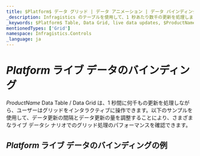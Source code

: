 ```yaml
---
title: $Platform$ データ グリッド | データ アニメーション | データ バインディング | インフラジスティックス
_description: Infragistics のテーブルを使用して、1 秒あたり数千の更新を処理します。$ProductName$ テーブルのサンプルを是非お試しください!
_keywords: $Platform$ Table, Data Grid, live data updates, $ProductName$, Infragistics, data binding, $Platform$ テーブル, データ グリッド, ライブ データの更新, データ バインディング, インフラジスティックス
mentionedTypes: ['Grid']
namespace: Infragistics.Controls
_language: ja
---
```


# $Platform$ ライブ データのバインディング

$ProductName$ Data Table / Data Grid は、1 秒間に何千もの更新を処理しながら、ユーザーはグリッドをインタラクティブに操作できます。以下のサンプルを使用して、データ更新の間隔とデータ更新の量を調整することにより、さまざまなライブ データシ ナリオでのグリッド処理のパフォーマンスを確認できます。

## $Platform$ ライブ データのバインディングの例


<code-view style="height: 600px"
           data-demos-base-url="{environment:dvDemosBaseUrl}"
           iframe-src="{environment:dvDemosBaseUrl}/grids/data-grid-binding-live-data"
           alt="$Platform$ ライブ データのバインディングの例"
           github-src="grids/data-grid/binding-live-data">
</code-view>


